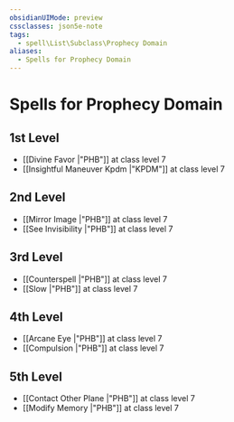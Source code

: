 ```yaml
---
obsidianUIMode: preview
cssclasses: json5e-note
tags:
  - spell\List\Subclass\Prophecy Domain
aliases:
  - Spells for Prophecy Domain
---
```

# Spells for Prophecy Domain

## 1st Level

- [[Divine Favor \|"PHB"]] at class level 7
- [[Insightful Maneuver Kpdm \|"KPDM"]] at class level 7

## 2nd Level

- [[Mirror Image \|"PHB"]] at class level 7
- [[See Invisibility \|"PHB"]] at class level 7

## 3rd Level

- [[Counterspell \|"PHB"]] at class level 7
- [[Slow \|"PHB"]] at class level 7

## 4th Level

- [[Arcane Eye \|"PHB"]] at class level 7
- [[Compulsion \|"PHB"]] at class level 7

## 5th Level

- [[Contact Other Plane \|"PHB"]] at class level 7
- [[Modify Memory \|"PHB"]] at class level 7
